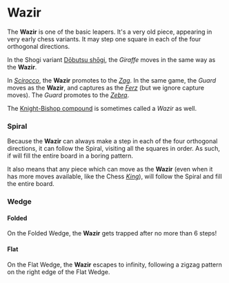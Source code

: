 # Wazir

The **Wazir** is one of the basic leapers. It's a very old piece, appearing
in very early chess variants. It may step one square in each of the
four orthogonal directions.

In the Shogi variant [D&#x14d;butsu sh&#x14d;gi](#wiki:Dobutsu_shogi),
the *Giraffe* moves in the same way as the **Wazir**.

In [*Scirocco*](#chess-v:rules/scirocco), the **Wazir** promotes
to the [*Zag*](modern_elephant.html?piece=zag).
In the same game, the *Guard* moves as
the **Wazir**, and captures as the [*Ferz*](ferz.html) (but we
ignore capture moves). The *Guard* promotes to the [*Zebra*](zebra.html).

The [Knight-Bishop compound](archbishop.html) is sometimes called a
*Wazir* as well.

### Spiral

Because the **Wazir** can always make a step in each of the four orthogonal
directions, it can follow the Spiral, visiting all the squares in order.
As such, if will fill the entire board in a boring pattern.

It also means that any piece which can move as the **Wazir** (even when
it has more moves available, like the Chess [*King*](king.html)), will
follow the Spiral and fill the entire board.

### Wedge

#### Folded

On the Folded Wedge, the **Wazir** gets trapped after no more than 6 steps!

#### Flat

On the Flat Wedge, the **Wazir** escapes to infinity, following a zigzag
pattern on the right edge of the Flat Wedge.
